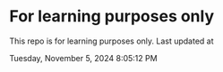 # For learning purposes only
This repo is for learning purposes only.
Last updated at

Tuesday, November 5, 2024 8:05:12 PM

